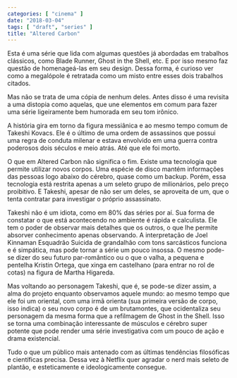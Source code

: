 ```yaml
---
categories: [ "cinema" ]
date: "2018-03-04"
tags: [ "draft", "series" ]
title: "Altered Carbon"
---
```

Esta é uma série que lida com algumas questões já abordadas em
trabalhos clássicos, como Blade Runner, Ghost in the Shell, etc. E por
isso mesmo faz questão de homenageá-las em seu design. Dessa forma,
é curioso ver como a megalópole é retratada como um misto entre esses
dois trabalhos citados.

Mas não se trata de uma cópia de nenhum deles. Antes disso é uma
revisita a uma distopia como aquelas, que une elementos em comum para
fazer uma série ligeiramente bem humorada em seu tom irônico.

A história gira em torno da figura messiânica e ao mesmo tempo comum de
Takeshi Kovacs. Ele é o último de uma ordem de assassinos que possui
uma regra de conduta milenar e estava envolvido em uma guerra contra
poderosos dois séculos e meio atrás. Até que ele foi morto.

O que em Altered Carbon não significa o fim. Existe uma tecnologia que
permite utilizar novos corpos. Uma espécie de disco mantém informações
das pessoas logo abaixo do cérebro, quase como um backup. Porém, essa
tecnologia está restrita apenas a um seleto grupo de milionários, pelo
preço proibitivo. E Takeshi, apesar de não ser um deles, se aproveita
de um, que o tenta contratar para investigar o próprio assassinato.

Takeshi não é um idiota, como em 80% das séries por aí. Sua
forma de constatar o que está acontecendo no ambiente é rápida e
calculista. Ele tem o poder de observar mais detalhes que os outros, o
que lhe permite absorver conhecimento apenas observando. A interpretação
de Joel Kinnaman Esquadrão Suicida de grandalhão com tons sarcásticos
funciona e é simpática, mas pode tornar a série um pouco insossa. O
mesmo pode-se dizer do seu futuro par-romântico ou o que o valha, a
pequena e pentelha Kristin Ortega, que xinga em castelhano (para entrar
no rol de cotas) na figura de Martha Higareda.

Mas voltando ao personagem Takeshi, que é, se pode-se dizer assim, a
alma do projeto enquanto observamos aquele mundo: ao mesmo tempo que ele
foi um oriental, com uma irmã orienta (sua primeira versão de corpo,
isso indica) o seu novo corpo é de um brutamontes, que ocidentaliza seu
personagem da mesma forma que a refilmagem de Ghost in the Shell. Isso
se torna uma combinação interessante de músculos e cérebro super
potente que pode render uma série investigativa com um pouco de ação
e drama existencial.

Tudo o que um público mais antenado com as últimas tendências
filosóficas e científicas precisa. Dessa vez à Netflix quer agradar o
nerd mais seleto de plantão, e esteticamente e ideologicamente consegue.

